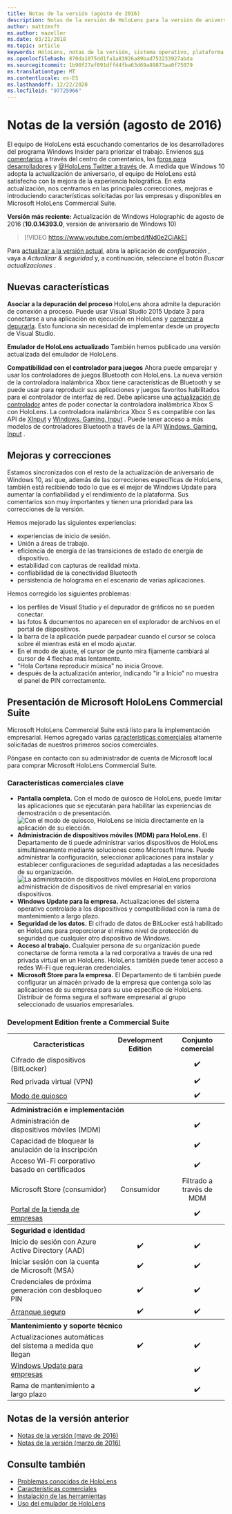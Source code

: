 ```yaml
---
title: Notas de la versión (agosto de 2016)
description: Notas de la versión de HoloLens para la versión de aniversario de Windows 10 (2016)
author: mattzmsft
ms.author: mazeller
ms.date: 03/21/2018
ms.topic: article
keywords: HoloLens, notas de la versión, sistema operativo, plataforma, características, Commercial Suite
ms.openlocfilehash: 870da1075dd1fa1a83926a89bad753233927abda
ms.sourcegitcommit: 1b90f27af091dffd4fba63d69a89873aa0f75079
ms.translationtype: MT
ms.contentlocale: es-ES
ms.lasthandoff: 12/22/2020
ms.locfileid: "97725966"
---
```

# <a name="release-notes---august-2016"></a>Notas de la versión (agosto de 2016)

El equipo de HoloLens está escuchando comentarios de los desarrolladores del programa Windows Insider para priorizar el trabajo. Envíenos [sus comentarios](https://docs.microsoft.com/windows/mixed-reality/give-us-feedback) a través del centro de comentarios, los [foros para desarrolladores](https://forums.hololens.com) y [ @HoloLens Twitter a través ](https://twitter.com/hololens)de. A medida que Windows 10 adopta la actualización de aniversario, el equipo de HoloLens está satisfecho con la mejora de la experiencia holográfica. En esta actualización, nos centramos en las principales correcciones, mejoras e introduciendo características solicitadas por las empresas y disponibles en Microsoft HoloLens Commercial Suite.

**Versión más reciente:** Actualización de Windows Holographic de agosto de 2016 (**10.0.14393.0**, versión de aniversario de Windows 10)

>[!VIDEO https://www.youtube.com/embed/tNd0e2CiAkE]

Para [actualizar a la versión actual](https://docs.microsoft.com/windows/mixed-reality/updating-hololens), abra la aplicación de *configuración* , vaya a *Actualizar & seguridad* y, a continuación, seleccione el botón *Buscar actualizaciones* .

## <a name="new-features"></a>Nuevas características

**Asociar a la depuración del proceso** HoloLens ahora admite la depuración de conexión a proceso. Puede usar Visual Studio 2015 Update 3 para conectarse a una aplicación en ejecución en HoloLens y [comenzar a depurarla](https://docs.microsoft.com/windows/mixed-reality/develop/platform-capabilities-and-apis/using-visual-studio#debugging-an-installed-or-running-app). Esto funciona sin necesidad de implementar desde un proyecto de Visual Studio.

**Emulador de HoloLens actualizado** También hemos publicado una versión actualizada del emulador de HoloLens.

**Compatibilidad con el controlador para juegos** Ahora puede emparejar y usar los controladores de juegos Bluetooth con HoloLens. La nueva versión de la controladora inalámbrica Xbox tiene características de Bluetooth y se puede usar para reproducir sus aplicaciones y juegos favoritos habilitados para el controlador de interfaz de red. Debe aplicarse una [actualización de controlador](https://support.xbox.com/xbox-one/accessories/update-controller-for-stereo-headset-adapter) antes de poder conectar la controladora inalámbrica Xbox S con HoloLens. La controladora inalámbrica Xbox S es compatible con las API de [XInput](https://msdn.microsoft.com/library/windows/desktop/hh405053(v=vs.85).aspx) y [Windows. Gaming. Input](https://msdn.microsoft.com/library/windows/apps/windows.gaming.input.aspx) . Puede tener acceso a más modelos de controladores Bluetooth a través de la API [Windows. Gaming. Input](https://msdn.microsoft.com/library/windows/apps/windows.gaming.input.aspx) .

## <a name="improvements-and-fixes"></a>Mejoras y correcciones

Estamos sincronizados con el resto de la actualización de aniversario de Windows 10, así que, además de las correcciones específicas de HoloLens, también está recibiendo todo lo que es el mejor de Windows Update para aumentar la confiabilidad y el rendimiento de la plataforma. Sus comentarios son muy importantes y tienen una prioridad para las correcciones de la versión.

Hemos mejorado las siguientes experiencias:
* experiencias de inicio de sesión.
* Unión a áreas de trabajo.
* eficiencia de energía de las transiciones de estado de energía de dispositivo.
* estabilidad con capturas de realidad mixta.
* confiabilidad de la conectividad Bluetooth
* persistencia de holograma en el escenario de varias aplicaciones.

Hemos corregido los siguientes problemas:
* los perfiles de Visual Studio y el depurador de gráficos no se pueden conectar.
* las fotos & documentos no aparecen en el explorador de archivos en el portal de dispositivos.
* la barra de la aplicación puede parpadear cuando el cursor se coloca sobre él mientras está en el modo ajustar.
* En el modo de ajuste, el cursor de punto mira fijamente cambiará al cursor de 4 flechas más lentamente.
* "Hola Cortana reproducir música" no inicia Groove.
* después de la actualización anterior, indicando "ir a Inicio" no muestra el panel de PIN correctamente.

## <a name="introducing-microsoft-hololens-commercial-suite"></a>Presentación de Microsoft HoloLens Commercial Suite

Microsoft HoloLens Commercial Suite está listo para la implementación empresarial. Hemos agregado varias [características comerciales](https://docs.microsoft.com/windows/mixed-reality/commercial-features) altamente solicitadas de nuestros primeros socios comerciales.

Póngase en contacto con su administrador de cuenta de Microsoft local para comprar Microsoft HoloLens Commercial Suite.

### <a name="key-commercial-features"></a>Características comerciales clave 

* **Pantalla completa.** Con el modo de quiosco de HoloLens, puede limitar las aplicaciones que se ejecutarán para habilitar las experiencias de demostración o de presentación.<br>
  ![Con el modo de quiosco, HoloLens se inicia directamente en la aplicación de su elección.](images/201608-kioskmode-400px.png)
* **Administración de dispositivos móviles (MDM) para HoloLens.** El Departamento de ti puede administrar varios dispositivos de HoloLens simultáneamente mediante soluciones como Microsoft Intune. Puede administrar la configuración, seleccionar aplicaciones para instalar y establecer configuraciones de seguridad adaptadas a las necesidades de su organización.<br>
  ![La administración de dispositivos móviles en HoloLens proporciona administración de dispositivos de nivel empresarial en varios dispositivos.](images/201608-enterprisemanagement-400px.png)
* **Windows Update para la empresa.** Actualizaciones del sistema operativo controlado a los dispositivos y compatibilidad con la rama de mantenimiento a largo plazo.
* **Seguridad de los datos.** El cifrado de datos de BitLocker está habilitado en HoloLens para proporcionar el mismo nivel de protección de seguridad que cualquier otro dispositivo de Windows.
* **Acceso al trabajo.** Cualquier persona de su organización puede conectarse de forma remota a la red corporativa a través de una red privada virtual en un HoloLens. HoloLens también puede tener acceso a redes Wi-Fi que requieran credenciales.
* **Microsoft Store para la empresa.** El Departamento de ti también puede configurar un almacén privado de la empresa que contenga solo las aplicaciones de su empresa para su uso específico de HoloLens. Distribuir de forma segura el software empresarial al grupo seleccionado de usuarios empresariales.

### <a name="development-edition-vs-commercial-suite"></a>Development Edition frente a Commercial Suite

<table>
<tr>
<th>Características</th><th>Development Edition</th><th>Conjunto comercial</th>
</tr><tr>
<td>Cifrado de dispositivos (BitLocker)</td><td></td><td style="text-align: center;">✔️</td>
</tr><tr>
<td>Red privada virtual (VPN)</td><td></td><td style="text-align: center;">✔️</td>
</tr><tr>
<td><a href="https://docs.microsoft.com/windows/mixed-reality/develop/platform-capabilities-and-apis/using-the-windows-device-portal#kiosk-mode">Modo de quiosco</a></td><td></td><td style="text-align: center;">✔️</td>
</tr><tr>
<th colspan="3" style="text-align: left;"> Administración e implementación</th>
</tr><tr>
<td>Administración de dispositivos móviles (MDM)</td><td style="text-align: center;"></td><td style="text-align: center;">✔️</td>
</tr><tr>
<td>Capacidad de bloquear la anulación de la inscripción</td><td></td><td style="text-align: center;">✔️</td>
</tr><tr>
<td>Acceso Wi-Fi corporativo basado en certificados</td><td></td><td style="text-align: center;">✔️</td>
</tr><tr>
<td>Microsoft Store (consumidor)</td><td style="text-align: center;">Consumidor</td><td style="text-align: center;">Filtrado a través de MDM</td>
</tr><tr>
<td><a href="https://technet.microsoft.com/itpro/windows/manage/working-with-line-of-business-apps">Portal de la tienda de empresas</a></td><td></td><td style="text-align: center;">✔️</td>
</tr><tr>
<th colspan="3" style="text-align: left;"> Seguridad e identidad</th>
</tr><tr>
<td>Inicio de sesión con Azure Active Directory (AAD)</td><td style="text-align: center;">✔️</td><td style="text-align: center;">✔️</td>
</tr><tr>
<td>Iniciar sesión con la cuenta de Microsoft (MSA)</td><td style="text-align: center;">✔️</td><td style="text-align: center;">✔️</td>
</tr><tr>
<td>Credenciales de próxima generación con desbloqueo PIN</td><td style="text-align: center;">✔️</td><td style="text-align: center;">✔️</td>
</tr><tr>
<td><a href="https://msdn.microsoft.com/windows/hardware/commercialize/manufacture/desktop/secure-boot-overview">Arranque seguro</a></td><td style="text-align: center;">✔️</td><td style="text-align: center;">✔️</td>
</tr><tr>
<th colspan="3" style="text-align: left;"> Mantenimiento y soporte técnico</th>
</tr><tr>
<td>Actualizaciones automáticas del sistema a medida que llegan</td><td style="text-align: center;">✔️</td><td style="text-align: center;">✔️</td>
</tr><tr>
<td><a href="https://technet.microsoft.com/itpro/windows/plan/windows-update-for-business">Windows Update para empresas</a></td><td></td><td style="text-align: center;">✔️</td>
</tr><tr>
<td>Rama de mantenimiento a largo plazo</td><td></td><td style="text-align: center;">✔️</td>
</tr>
</table>

## <a name="prior-release-notes"></a>Notas de la versión anterior
* [Notas de la versión (mayo de 2016)](release-notes-may-2016.md)
* [Notas de la versión (marzo de 2016)](release-notes-march-2016.md)

## <a name="see-also"></a>Consulte también
* [Problemas conocidos de HoloLens](https://docs.microsoft.com/windows/mixed-reality/hololens-known-issues)
* [Características comerciales](https://docs.microsoft.com/windows/mixed-reality/commercial-features)
* [Instalación de las herramientas](https://docs.microsoft.com/windows/mixed-reality/develop/install-the-tools)
* [Uso del emulador de HoloLens](https://docs.microsoft.com/windows/mixed-reality/develop/platform-capabilities-and-apis/using-the-hololens-emulator)
